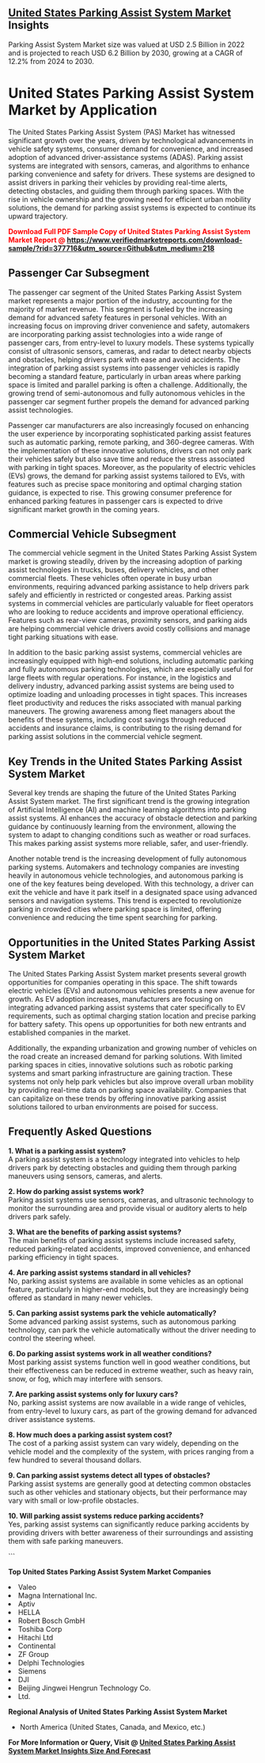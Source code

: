 <h2><a href="https://www.verifiedmarketreports.com/download-sample/?rid=377716&amp;utm_source=Github&amp;utm_medium=218" target="_blank">United States Parking Assist System Market</a> Insights</h2><p>Parking Assist System Market size was valued at USD 2.5 Billion in 2022 and is projected to reach USD 6.2 Billion by 2030, growing at a CAGR of 12.2% from 2024 to 2030.</p><p> <h1>United States Parking Assist System Market by Application</h1> <p>The United States Parking Assist System (PAS) Market has witnessed significant growth over the years, driven by technological advancements in vehicle safety systems, consumer demand for convenience, and increased adoption of advanced driver-assistance systems (ADAS). Parking assist systems are integrated with sensors, cameras, and algorithms to enhance parking convenience and safety for drivers. These systems are designed to assist drivers in parking their vehicles by providing real-time alerts, detecting obstacles, and guiding them through parking spaces. With the rise in vehicle ownership and the growing need for efficient urban mobility solutions, the demand for parking assist systems is expected to continue its upward trajectory. <strong><p><span class=""><span style="color: #ff0000;"><strong>Download Full PDF Sample Copy of United States Parking Assist System Market Report</strong> @ </span><a href="https://www.verifiedmarketreports.com/download-sample/?rid=377716&amp;utm_source=Github&amp;utm_medium=218" target="_blank">https://www.verifiedmarketreports.com/download-sample/?rid=377716&amp;utm_source=Github&amp;utm_medium=218</a></span></p></strong></p> <h2>Passenger Car Subsegment</h2> <p>The passenger car segment of the United States Parking Assist System market represents a major portion of the industry, accounting for the majority of market revenue. This segment is fueled by the increasing demand for advanced safety features in personal vehicles. With an increasing focus on improving driver convenience and safety, automakers are incorporating parking assist technologies into a wide range of passenger cars, from entry-level to luxury models. These systems typically consist of ultrasonic sensors, cameras, and radar to detect nearby objects and obstacles, helping drivers park with ease and avoid accidents. The integration of parking assist systems into passenger vehicles is rapidly becoming a standard feature, particularly in urban areas where parking space is limited and parallel parking is often a challenge. Additionally, the growing trend of semi-autonomous and fully autonomous vehicles in the passenger car segment further propels the demand for advanced parking assist technologies.</p> <p>Passenger car manufacturers are also increasingly focused on enhancing the user experience by incorporating sophisticated parking assist features such as automatic parking, remote parking, and 360-degree cameras. With the implementation of these innovative solutions, drivers can not only park their vehicles safely but also save time and reduce the stress associated with parking in tight spaces. Moreover, as the popularity of electric vehicles (EVs) grows, the demand for parking assist systems tailored to EVs, with features such as precise space monitoring and optimal charging station guidance, is expected to rise. This growing consumer preference for enhanced parking features in passenger cars is expected to drive significant market growth in the coming years.</p> <h2>Commercial Vehicle Subsegment</h2> <p>The commercial vehicle segment in the United States Parking Assist System market is growing steadily, driven by the increasing adoption of parking assist technologies in trucks, buses, delivery vehicles, and other commercial fleets. These vehicles often operate in busy urban environments, requiring advanced parking assistance to help drivers park safely and efficiently in restricted or congested areas. Parking assist systems in commercial vehicles are particularly valuable for fleet operators who are looking to reduce accidents and improve operational efficiency. Features such as rear-view cameras, proximity sensors, and parking aids are helping commercial vehicle drivers avoid costly collisions and manage tight parking situations with ease.</p> <p>In addition to the basic parking assist systems, commercial vehicles are increasingly equipped with high-end solutions, including automatic parking and fully autonomous parking technologies, which are especially useful for large fleets with regular operations. For instance, in the logistics and delivery industry, advanced parking assist systems are being used to optimize loading and unloading processes in tight spaces. This increases fleet productivity and reduces the risks associated with manual parking maneuvers. The growing awareness among fleet managers about the benefits of these systems, including cost savings through reduced accidents and insurance claims, is contributing to the rising demand for parking assist solutions in the commercial vehicle segment.</p> <h2>Key Trends in the United States Parking Assist System Market</h2> <p>Several key trends are shaping the future of the United States Parking Assist System market. The first significant trend is the growing integration of Artificial Intelligence (AI) and machine learning algorithms into parking assist systems. AI enhances the accuracy of obstacle detection and parking guidance by continuously learning from the environment, allowing the system to adapt to changing conditions such as weather or road surfaces. This makes parking assist systems more reliable, safer, and user-friendly.</p> <p>Another notable trend is the increasing development of fully autonomous parking systems. Automakers and technology companies are investing heavily in autonomous vehicle technologies, and autonomous parking is one of the key features being developed. With this technology, a driver can exit the vehicle and have it park itself in a designated space using advanced sensors and navigation systems. This trend is expected to revolutionize parking in crowded cities where parking space is limited, offering convenience and reducing the time spent searching for parking.</p> <h2>Opportunities in the United States Parking Assist System Market</h2> <p>The United States Parking Assist System market presents several growth opportunities for companies operating in this space. The shift towards electric vehicles (EVs) and autonomous vehicles presents a new avenue for growth. As EV adoption increases, manufacturers are focusing on integrating advanced parking assist systems that cater specifically to EV requirements, such as optimal charging station location and precise parking for battery safety. This opens up opportunities for both new entrants and established companies in the market.</p> <p>Additionally, the expanding urbanization and growing number of vehicles on the road create an increased demand for parking solutions. With limited parking spaces in cities, innovative solutions such as robotic parking systems and smart parking infrastructure are gaining traction. These systems not only help park vehicles but also improve overall urban mobility by providing real-time data on parking space availability. Companies that can capitalize on these trends by offering innovative parking assist solutions tailored to urban environments are poised for success.</p> <h2>Frequently Asked Questions</h2> <p><strong>1. What is a parking assist system?</strong><br> A parking assist system is a technology integrated into vehicles to help drivers park by detecting obstacles and guiding them through parking maneuvers using sensors, cameras, and alerts.</p> <p><strong>2. How do parking assist systems work?</strong><br> Parking assist systems use sensors, cameras, and ultrasonic technology to monitor the surrounding area and provide visual or auditory alerts to help drivers park safely.</p> <p><strong>3. What are the benefits of parking assist systems?</strong><br> The main benefits of parking assist systems include increased safety, reduced parking-related accidents, improved convenience, and enhanced parking efficiency in tight spaces.</p> <p><strong>4. Are parking assist systems standard in all vehicles?</strong><br> No, parking assist systems are available in some vehicles as an optional feature, particularly in higher-end models, but they are increasingly being offered as standard in many newer vehicles.</p> <p><strong>5. Can parking assist systems park the vehicle automatically?</strong><br> Some advanced parking assist systems, such as autonomous parking technology, can park the vehicle automatically without the driver needing to control the steering wheel.</p> <p><strong>6. Do parking assist systems work in all weather conditions?</strong><br> Most parking assist systems function well in good weather conditions, but their effectiveness can be reduced in extreme weather, such as heavy rain, snow, or fog, which may interfere with sensors.</p> <p><strong>7. Are parking assist systems only for luxury cars?</strong><br> No, parking assist systems are now available in a wide range of vehicles, from entry-level to luxury cars, as part of the growing demand for advanced driver assistance systems.</p> <p><strong>8. How much does a parking assist system cost?</strong><br> The cost of a parking assist system can vary widely, depending on the vehicle model and the complexity of the system, with prices ranging from a few hundred to several thousand dollars.</p> <p><strong>9. Can parking assist systems detect all types of obstacles?</strong><br> Parking assist systems are generally good at detecting common obstacles such as other vehicles and stationary objects, but their performance may vary with small or low-profile obstacles.</p> <p><strong>10. Will parking assist systems reduce parking accidents?</strong><br> Yes, parking assist systems can significantly reduce parking accidents by providing drivers with better awareness of their surroundings and assisting them with safe parking maneuvers.</p> ```</p><p><strong>Top United States Parking Assist System Market Companies</strong></p><div data-test-id=""><p><li>Valeo</li><li> Magna International Inc.</li><li> Aptiv</li><li> HELLA</li><li> Robert Bosch GmbH</li><li> Toshiba Corp</li><li> Hitachi Ltd</li><li> Continental</li><li> ZF Group</li><li> Delphi Technologies</li><li> Siemens</li><li> DJI</li><li> Beijing Jingwei Hengrun Technology Co.</li><li>Ltd.</li></p><div><strong>Regional Analysis of&nbsp;United States Parking Assist System Market</strong></div><ul><li dir="ltr"><p dir="ltr">North America&nbsp;(United States, Canada, and Mexico, etc.)</p></li></ul><p><strong>For More Information or Query, Visit @&nbsp;</strong><strong><a href="https://www.verifiedmarketreports.com/product/parking-assist-system-market/?utm_source=Github&amp;utm_medium=218" target="_blank">United States Parking Assist System Market Insights Size And Forecast</a></strong></p></div>
